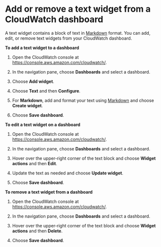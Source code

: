 # Add or remove a text widget from a CloudWatch dashboard<a name="add_remove_text_dashboard"></a>

A text widget contains a block of text in [Markdown](https://docs.aws.amazon.com/general/latest/gr/aws-markdown.html) format\. You can add, edit, or remove text widgets from your CloudWatch dashboard\.

**To add a text widget to a dashboard**

1. Open the CloudWatch console at [https://console\.aws\.amazon\.com/cloudwatch/](https://console.aws.amazon.com/cloudwatch/)\.

1. In the navigation pane, choose **Dashboards** and select a dashboard\.

1. Choose **Add widget**\.

1. Choose **Text** and then **Configure**\.

1. For **Markdown**, add and format your text using [Markdown](https://docs.aws.amazon.com/general/latest/gr/aws-markdown.html) and choose **Create widget**\.

1. Choose **Save dashboard**\.

**To edit a text widget on a dashboard**

1. Open the CloudWatch console at [https://console\.aws\.amazon\.com/cloudwatch/](https://console.aws.amazon.com/cloudwatch/)\.

1. In the navigation pane, choose **Dashboards** and select a dashboard\.

1. Hover over the upper\-right corner of the text block and choose **Widget actions** and then **Edit**\.

1. Update the text as needed and choose **Update widget**\.

1. Choose **Save dashboard**\.

**To remove a text widget from a dashboard**

1. Open the CloudWatch console at [https://console\.aws\.amazon\.com/cloudwatch/](https://console.aws.amazon.com/cloudwatch/)\.

1. In the navigation pane, choose **Dashboards** and select a dashboard\.

1. Hover over the upper\-right corner of the text block and choose **Widget actions** and then **Delete**\.

1. Choose **Save dashboard**\.